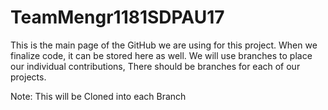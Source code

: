 # TeamMengr1181SDPAU17
This is the main page of the GitHub we are using for this project.
When we finalize code, it can be stored here as well.
We will use branches to place our individual contributions,
There should be branches for each of our projects.

Note: This will be Cloned into each Branch
